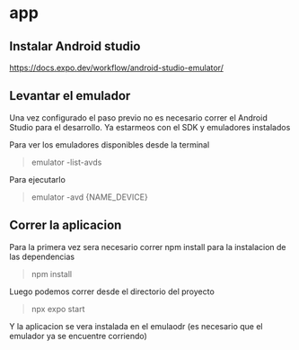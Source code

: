 # app


## Instalar Android studio 

https://docs.expo.dev/workflow/android-studio-emulator/

## Levantar el emulador

Una vez configurado el paso previo no es necesario correr el Android Studio para el desarrollo. Ya estarmeos con el SDK y emuladores instalados

Para ver los emuladores disponibles desde la terminal 

> emulator -list-avds

Para ejecutarlo

> emulator -avd {NAME_DEVICE}

## Correr la aplicacion

Para la primera vez sera necesario correr npm install para la instalacion de las dependencias

> npm install

Luego podemos correr desde el directorio del proyecto 

> npx expo start

Y la aplicacion se vera instalada en el emulaodr (es necesario que el emulador ya se encuentre corriendo)